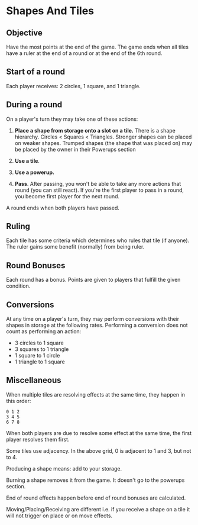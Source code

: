 # Shapes And Tiles

## Objective
Have the most points at the end of the game. The game ends when all tiles have a ruler at the end of a round or at the end of the 6th round.

## Start of a round
Each player receives: 2 circles, 1 square, and 1 triangle.

## During a round
On a player's turn they may take one of these actions:

1. **Place a shape from storage onto a slot on a tile.** There is a shape hierarchy. Circles < Squares < Triangles. Stronger shapes can be placed on weaker shapes. Trumped shapes (the shape that was placed on) may be placed by the owner in their Powerups section

2. **Use a tile**.
3. **Use a powerup.**
4. **Pass**. After passing, you won't be able to take any more actions that round (you can still react). If you're the first player to pass in a round, you become first player for the next round.

A round ends when both players have passed. 

## Ruling
Each tile has some criteria which determines who rules that tile (if anyone). The ruler gains some benefit (normally) from being ruler. 

## Round Bonuses
Each round has a bonus. Points are given to players that fulfill the given condition.

## Conversions
At any time on a player's turn, they may perform conversions with their shapes in storage at the following rates. Performing a conversion does not count as performing an action:

- 3 circles to 1 square
- 3 squares to 1 triangle
- 1 square to 1 circle
- 1 triangle to 1 square

## Miscellaneous

When multiple tiles are resolving effects at the same time, they happen in this order:

```
0 1 2 
3 4 5 
6 7 8
```

When both players are due to resolve some effect at the same time, the first player resolves them first. 

Some tiles use adjacency. In the above grid, 0 is adjacent to 1 and 3, but not to 4. 

Producing a shape means: add to your storage.

Burning a shape removes it from the game. It doesn't go to the powerups section.

End of round effects happen before end of round bonuses are calculated.

Moving/Placing/Receiving are different i.e. if you receive a shape on a tile it will not trigger on place or on move effects.